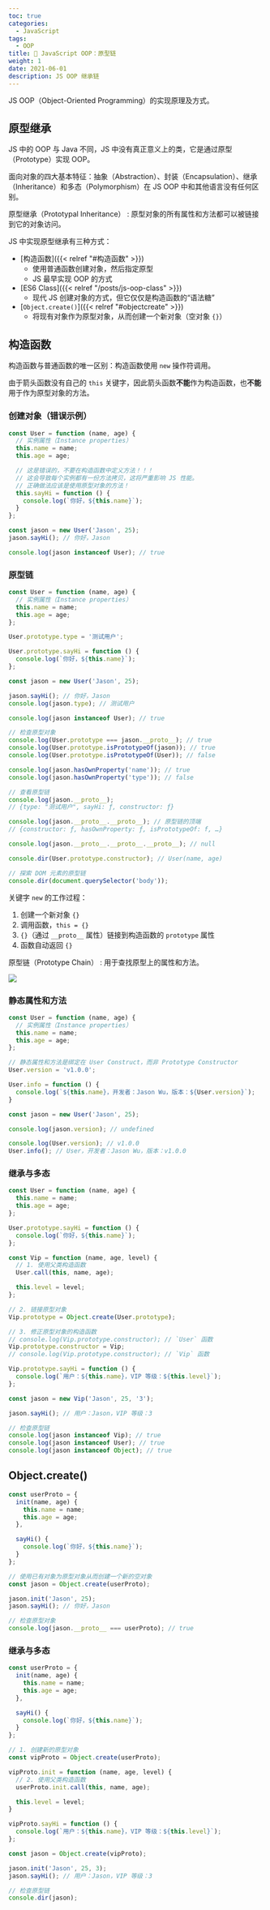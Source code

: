```yaml
---
toc: true
categories:
  - JavaScript
tags:
  - OOP
title: 📌 JavaScript OOP：原型链
weight: 1
date: 2021-06-01
description: JS OOP 继承链
---
```


JS OOP（Object-Oriented Programming）的实现原理及方式。

## 原型继承

JS 中的 OOP 与 Java 不同，JS 中没有真正意义上的类，它是通过原型（Prototype）实现 OOP。

面向对象的四大基本特征：抽象（Abstraction）、封装（Encapsulation）、继承（Inheritance）和多态（Polymorphism）在 JS OOP 中和其他语言没有任何区别。

<!--more-->

原型继承（Prototypal Inheritance）
: 原型对象的所有属性和方法都可以被链接到它的对象访问。

JS 中实现原型继承有三种方式：

- [构造函数]({{< relref "#构造函数" >}})
    - 使用普通函数创建对象，然后指定原型
    - JS 最早实现 OOP 的方式
- [ES6 Class]({{< relref "/posts/js-oop-class" >}})
    - 现代 JS 创建对象的方式，但它仅仅是构造函数的“语法糖”
- [`Object.create()`]({{< relref "#objectcreate" >}})
    - 将现有对象作为原型对象，从而创建一个新对象（空对象 `{}`）

## 构造函数

构造函数与普通函数的唯一区别：构造函数使用 `new` 操作符调用。

由于箭头函数没有自己的 `this` 关键字，因此箭头函数**不能**作为构造函数，也**不能**用于作为原型对象的方法。

### 创建对象（错误示例）

```js
const User = function (name, age) {
  // 实例属性（Instance properties）
  this.name = name;
  this.age = age;

  // 这是错误的，不要在构造函数中定义方法！！！
  // 这会导致每个实例都有一份方法拷贝，这将严重影响 JS 性能。
  // 正确做法应该是使用原型对象的方法！
  this.sayHi = function () {
    console.log(`你好，${this.name}`);
  }
};

const jason = new User('Jason', 25);
jason.sayHi(); // 你好，Jason

console.log(jason instanceof User); // true
```

### 原型链

```js
const User = function (name, age) {
  // 实例属性（Instance properties）
  this.name = name;
  this.age = age;
};

User.prototype.type = '测试用户';

User.prototype.sayHi = function () {
  console.log(`你好，${this.name}`);
};

const jason = new User('Jason', 25);

jason.sayHi(); // 你好，Jason
console.log(jason.type); // 测试用户

console.log(jason instanceof User); // true

// 检查原型对象
console.log(User.prototype === jason.__proto__); // true
console.log(User.prototype.isPrototypeOf(jason)); // true
console.log(User.prototype.isPrototypeOf(User)); // false

console.log(jason.hasOwnProperty('name')); // true
console.log(jason.hasOwnProperty('type')); // false

// 查看原型链
console.log(jason.__proto__);
// {type: "测试用户", sayHi: ƒ, constructor: ƒ}

console.log(jason.__proto__.__proto__); // 原型链的顶端
// {constructor: ƒ, hasOwnProperty: ƒ, isPrototypeOf: f, …}

console.log(jason.__proto__.__proto__.__proto__); // null

console.dir(User.prototype.constructor); // User(name, age)

// 探索 DOM 元素的原型链
console.dir(document.querySelector('body'));
```

关键字 `new` 的工作过程：
1. 创建一个新对象 `{}`
2. 调用函数，`this = {}`
3. `{}`（通过 `__proto__` 属性）链接到构造函数的 `prototype` 属性
4. 函数自动返回 `{}`

原型链（Prototype Chain）
: 用于查找原型上的属性和方法。

![](/img/js-prototype-chain.jpg)

### 静态属性和方法

```js
const User = function (name, age) {
  // 实例属性（Instance properties）
  this.name = name;
  this.age = age;
};

// 静态属性和方法是绑定在 User Construct，而非 Prototype Constructor
User.version = 'v1.0.0';

User.info = function () {
  console.log(`${this.name}，开发者：Jason Wu，版本：${User.version}`);
}

const jason = new User('Jason', 25);

console.log(jason.version); // undefined

console.log(User.version); // v1.0.0
User.info(); // User，开发者：Jason Wu，版本：v1.0.0
```

### 继承与多态

```js
const User = function (name, age) {
  this.name = name;
  this.age = age;
};

User.prototype.sayHi = function () {
  console.log(`你好，${this.name}`);
};

const Vip = function (name, age, level) {
  // 1. 使用父类构造函数
  User.call(this, name, age);

  this.level = level;
};

// 2. 链接原型对象
Vip.prototype = Object.create(User.prototype);

// 3. 修正原型对象的构造函数
// console.log(Vip.prototype.constructor); // `User` 函数
Vip.prototype.constructor = Vip;
// console.log(Vip.prototype.constructor); // `Vip` 函数

Vip.prototype.sayHi = function () {
  console.log(`用户：${this.name}，VIP 等级：${this.level}`);
};

const jason = new Vip('Jason', 25, '3');

jason.sayHi(); // 用户：Jason，VIP 等级：3

// 检查原型链
console.log(jason instanceof Vip); // true
console.log(jason instanceof User); // true
console.log(jason instanceof Object); // true
```

## Object.create()

```js
const userProto = {
  init(name, age) {
    this.name = name;
    this.age = age;
  },

  sayHi() {
    console.log(`你好，${this.name}`);
  }
};

// 使用已有对象为原型对象从而创建一个新的空对象
const jason = Object.create(userProto);

jason.init('Jason', 25);
jason.sayHi(); // 你好，Jason

// 检查原型对象
console.log(jason.__proto__ === userProto); // true
```

### 继承与多态

```js
const userProto = {
  init(name, age) {
    this.name = name;
    this.age = age;
  },

  sayHi() {
    console.log(`你好，${this.name}`);
  }
};

// 1. 创建新的原型对象
const vipProto = Object.create(userProto);

vipProto.init = function (name, age, level) {
  // 2. 使用父类构造函数
  userProto.init.call(this, name, age);

  this.level = level;
}

vipProto.sayHi = function () {
  console.log(`用户：${this.name}，VIP 等级：${this.level}`);
};

const jason = Object.create(vipProto);

jason.init('Jason', 25, 3);
jason.sayHi(); // 用户：Jason，VIP 等级：3

// 检查原型链
console.dir(jason);
```
